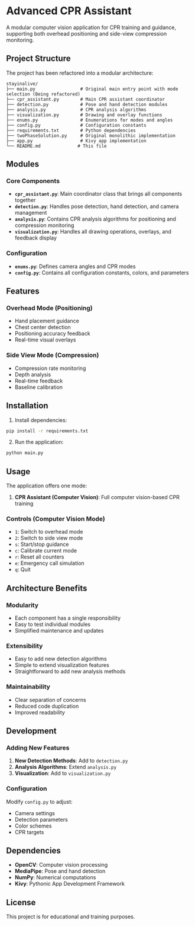 # Advanced CPR Assistant

A modular computer vision application for CPR training and guidance, supporting both overhead positioning and side-view compression monitoring.

## Project Structure

The project has been refactored into a modular architecture:

```
stayinalive/
├── main.py                 # Original main entry point with mode selection (Being refactored)
├── cpr_assistant.py        # Main CPR assistant coordinator
├── detection.py            # Pose and hand detection modules
├── analysis.py             # CPR analysis algorithms
├── visualization.py        # Drawing and overlay functions
├── enums.py                # Enumerations for modes and angles
├── config.py               # Configuration constants
├── requirements.txt        # Python dependencies
├── twoPhaseSolution.py     # Original monolithic implementation
├── app.py                  # Kivy app implementation
└── README.md              # This file
```

## Modules

### Core Components

- **`cpr_assistant.py`**: Main coordinator class that brings all components together
- **`detection.py`**: Handles pose detection, hand detection, and camera management
- **`analysis.py`**: Contains CPR analysis algorithms for positioning and compression monitoring
- **`visualization.py`**: Handles all drawing operations, overlays, and feedback display

### Configuration

- **`enums.py`**: Defines camera angles and CPR modes
- **`config.py`**: Contains all configuration constants, colors, and parameters

## Features

### Overhead Mode (Positioning)
- Hand placement guidance
- Chest center detection
- Positioning accuracy feedback
- Real-time visual overlays

### Side View Mode (Compression)
- Compression rate monitoring
- Depth analysis
- Real-time feedback
- Baseline calibration

## Installation

1. Install dependencies:
```bash
pip install -r requirements.txt
```

2. Run the application:
```bash
python main.py
```

## Usage

The application offers one mode:

1. **CPR Assistant (Computer Vision)**: Full computer vision-based CPR training

### Controls (Computer Vision Mode)

- `1`: Switch to overhead mode
- `2`: Switch to side view mode
- `s`: Start/stop guidance
- `c`: Calibrate current mode
- `r`: Reset all counters
- `e`: Emergency call simulation
- `q`: Quit

## Architecture Benefits

### Modularity
- Each component has a single responsibility
- Easy to test individual modules
- Simplified maintenance and updates

### Extensibility
- Easy to add new detection algorithms
- Simple to extend visualization features
- Straightforward to add new analysis methods

### Maintainability
- Clear separation of concerns
- Reduced code duplication
- Improved readability

## Development

### Adding New Features

1. **New Detection Methods**: Add to `detection.py`
2. **Analysis Algorithms**: Extend `analysis.py`
3. **Visualization**: Add to `visualization.py`

### Configuration

Modify `config.py` to adjust:
- Camera settings
- Detection parameters
- Color schemes
- CPR targets

## Dependencies

- **OpenCV**: Computer vision processing
- **MediaPipe**: Pose and hand detection
- **NumPy**: Numerical computations
- **Kivy**: Pythonic App Development Framework

## License

This project is for educational and training purposes.
